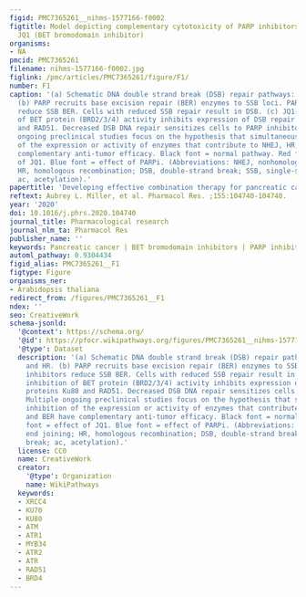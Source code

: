 ```yaml
---
figid: PMC7365261__nihms-1577166-f0002
figtitle: Model depicting complementary cytotoxicity of PARP inhibitors (PARPi) and
  JQ1 (BET bromodomain inhibitor)
organisms:
- NA
pmcid: PMC7365261
filename: nihms-1577166-f0002.jpg
figlink: /pmc/articles/PMC7365261/figure/F1/
number: F1
caption: '(a) Schematic DNA double strand break (DSB) repair pathways: NHEJ and HR.
  (b) PARP recruits base excision repair (BER) enzymes to SSB loci. PARP inhibitors
  reduce SSB BER. Cells with reduced SSB repair result in DSB. (c) JQ1-mediated inhibition
  of BET protein (BRD2/3/4) activity inhibits expression of DSB repair proteins Ku80
  and RAD51. Decreased DSB DNA repair sensitizes cells to PARP inhibitors. Multiple
  ongoing preclinical studies focus on the hypothesis that simultaneous inhibition
  of the expression or activity of enzymes that contribute to NHEJ, HR, and BER have
  complementary anti-tumor efficacy. Black font = normal pathway. Red font = effect
  of JQ1. Blue font = effect of PARPi. (Abbreviations: NHEJ, nonhomologous end joining;
  HR, homologous recombination; DSB, double-strand break; SSB, single-strand break;
  ac, acetylation).'
papertitle: 'Developing effective combination therapy for pancreatic cancer: An overview.'
reftext: Aubrey L. Miller, et al. Pharmacol Res. ;155:104740-104740.
year: '2020'
doi: 10.1016/j.phrs.2020.104740
journal_title: Pharmacological research
journal_nlm_ta: Pharmacol Res
publisher_name: ''
keywords: Pancreatic cancer | BET bromodomain inhibitors | PARP inhibitors | gemcitabine
automl_pathway: 0.9304434
figid_alias: PMC7365261__F1
figtype: Figure
organisms_ner:
- Arabidopsis thaliana
redirect_from: /figures/PMC7365261__F1
ndex: ''
seo: CreativeWork
schema-jsonld:
  '@context': https://schema.org/
  '@id': https://pfocr.wikipathways.org/figures/PMC7365261__nihms-1577166-f0002.html
  '@type': Dataset
  description: '(a) Schematic DNA double strand break (DSB) repair pathways: NHEJ
    and HR. (b) PARP recruits base excision repair (BER) enzymes to SSB loci. PARP
    inhibitors reduce SSB BER. Cells with reduced SSB repair result in DSB. (c) JQ1-mediated
    inhibition of BET protein (BRD2/3/4) activity inhibits expression of DSB repair
    proteins Ku80 and RAD51. Decreased DSB DNA repair sensitizes cells to PARP inhibitors.
    Multiple ongoing preclinical studies focus on the hypothesis that simultaneous
    inhibition of the expression or activity of enzymes that contribute to NHEJ, HR,
    and BER have complementary anti-tumor efficacy. Black font = normal pathway. Red
    font = effect of JQ1. Blue font = effect of PARPi. (Abbreviations: NHEJ, nonhomologous
    end joining; HR, homologous recombination; DSB, double-strand break; SSB, single-strand
    break; ac, acetylation).'
  license: CC0
  name: CreativeWork
  creator:
    '@type': Organization
    name: WikiPathways
  keywords:
  - XRCC4
  - KU70
  - KU80
  - ATM
  - ATR1
  - MYB34
  - ATR2
  - ATR
  - RAD51
  - BRD4
---
```

